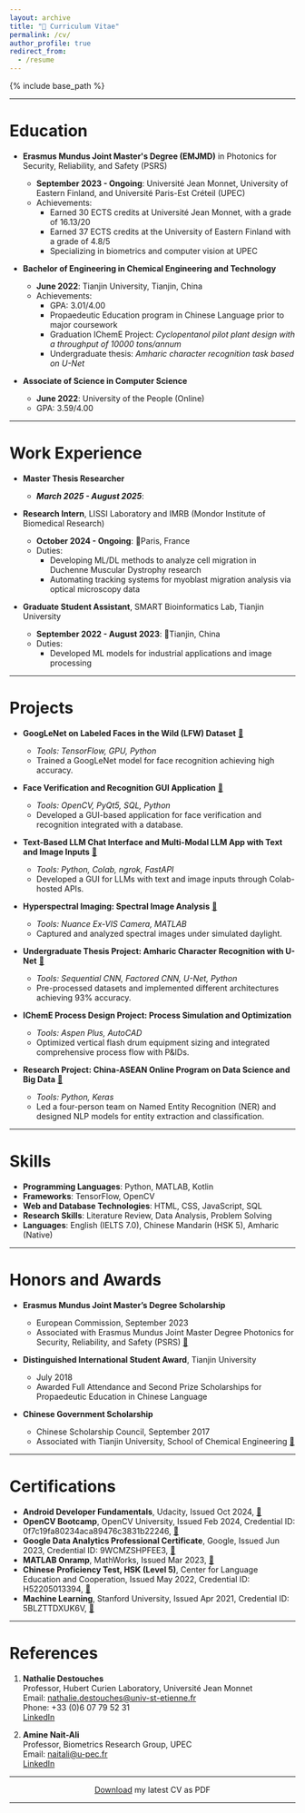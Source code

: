 ```yaml
---
layout: archive
title: "📄 Curriculum Vitae"
permalink: /cv/
author_profile: true
redirect_from:
  - /resume
---
```


{% include base_path %}

---

Education
======
* **Erasmus Mundus Joint Master's Degree (EMJMD)** in Photonics for Security, Reliability, and Safety (PSRS)  
  * **September 2023 - Ongoing**: Université Jean Monnet, University of Eastern Finland, and Université Paris-Est Créteil (UPEC)  
  * Achievements:
    * Earned 30 ECTS credits at Université Jean Monnet,  with a grade of 16.13/20
    * Earned 37 ECTS credits at the University of Eastern Finland with a grade of 4.8/5
    * Specializing in biometrics and computer vision at UPEC

* **Bachelor of Engineering in Chemical Engineering and Technology**  
  * **June 2022**: Tianjin University, Tianjin, China  
  * Achievements:
    * GPA: 3.01/4.00  
    * Propaedeutic Education program in Chinese Language prior to major coursework
    * Graduation IChemE Project: *Cyclopentanol pilot plant design with a throughput of 10000 tons/annum* 
    * Undergraduate thesis: *Amharic character recognition task based on U-Net*

* **Associate of Science in Computer Science**  
  * **June 2022**: University of the People (Online)  
  * GPA: 3.59/4.00

---
  
Work Experience
======
* **Master Thesis Researcher** <!-- Sony Europe R&D, Stuttgart Laboratory 1 (SL1)  -->
  * ***March 2025 - August 2025***: <!-- 📍Stuttgart, Germany  -->
  <!-- * Duties: -->
  <!--   * Developing DL models for hyperspectral image reconstruction from CT Imaging Spectrometer data -->
  <!--   * Optimizing neural network architectures for efficient mobile deployment -->
  <!--   * Implementing a pipeline for image acquisition, reconstruction, and biometric analysis on Android -->

* **Research Intern**, LISSI Laboratory and IMRB (Mondor Institute of Biomedical Research)  
  * **October 2024 - Ongoing**: 📍Paris, France  
  * Duties:
    * Developing ML/DL methods to analyze cell migration in Duchenne Muscular Dystrophy research
    * Automating tracking systems for myoblast migration analysis via optical microscopy data

* **Graduate Student Assistant**, SMART Bioinformatics Lab, Tianjin University  
  * **September 2022 - August 2023**: 📍Tianjin, China  
  * Duties:
    * Developed ML models for industrial applications and image processing

---

Projects
======
* **GoogLeNet on Labeled Faces in the Wild (LFW) Dataset** [:link:](https://github.com/PHYRA47/Computer-Vision/tree/main)  
  * *Tools: TensorFlow, GPU, Python*  
  * Trained a GoogLeNet model for face recognition achieving high accuracy.

* **Face Verification and Recognition GUI Application** [:link:](https://github.com/your-username/face-verification)  
  * *Tools: OpenCV, PyQt5, SQL, Python*  
  * Developed a GUI-based application for face verification and recognition integrated with a database.

* **Text-Based LLM Chat Interface and Multi-Modal LLM App with Text and Image Inputs** [:link:](https://github.com/your-username/multi-modal-llm-app)  
  * *Tools: Python, Colab, ngrok, FastAPI*  
  * Developed a GUI for LLMs with text and image inputs through Colab-hosted APIs.

* **Hyperspectral Imaging: Spectral Image Analysis** [:link:](https://github.com/PHYRA47/Photonics-Laboratory/tree/main/3-spectral-imaging)  
  * *Tools: Nuance Ex-VIS Camera, MATLAB*  
  * Captured and analyzed spectral images under simulated daylight.

* **Undergraduate Thesis Project: Amharic Character Recognition with U-Net** [:link:](https://github.com/PHYRA47/Amharic-Character-Recognition-Based-on-UNet)  
  * *Tools: Sequential CNN, Factored CNN, U-Net, Python*  
  * Pre-processed datasets and implemented different architectures achieving 93% accuracy.

* **IChemE Process Design Project: Process Simulation and Optimization**  
  * *Tools: Aspen Plus, AutoCAD*  
  * Optimized vertical flash drum equipment sizing and integrated comprehensive process flow with P&IDs.

* **Research Project: China-ASEAN Online Program on Data Science and Big Data** [:link:](https://github.com/PHYRA47/NER-task-in-NLP)  
  * *Tools: Python, Keras*  
  * Led a four-person team on Named Entity Recognition (NER) and designed NLP models for entity extraction and classification.

---

Skills
======
* **Programming Languages**: Python, MATLAB, Kotlin
* **Frameworks**: TensorFlow, OpenCV
* **Web and Database Technologies**: HTML, CSS, JavaScript, SQL
* **Research Skills**: Literature Review, Data Analysis, Problem Solving
* **Languages**: English (IELTS 7.0), Chinese Mandarin (HSK 5), Amharic (Native)

---

Honors and Awards
======
* **Erasmus Mundus Joint Master’s Degree Scholarship**  
  * European Commission, September 2023  
  * Associated with Erasmus Mundus Joint Master Degree Photonics for Security, Reliability, and Safety (PSRS) [:link:](https://www.master-photonics4security.eu/)

* **Distinguished International Student Award**, Tianjin University  
  * July 2018  
  * Awarded Full Attendance and Second Prize Scholarships for Propaedeutic Education in Chinese Language

* **Chinese Government Scholarship**  
  * Chinese Scholarship Council, September 2017  
  * Associated with Tianjin University, School of Chemical Engineering [:link:](http://chemeng.tju.edu.cn/en/)

---

Certifications
======
* **Android Developer Fundamentals**, Udacity, Issued Oct 2024, [:link:](https://www.udacity.com/certificate/e/40f83fce-66d4-11ef-9770-5fc11b5c6322)
* **OpenCV Bootcamp**, OpenCV University, Issued Feb 2024, Credential ID: 0f7c19fa80234aca89476c3831b22246, [:link:](https://courses.opencv.org/certificates/0f7c19fa80234aca89476c3831b22246)
* **Google Data Analytics Professional Certificate**, Google, Issued Jun 2023, Credential ID: 9WCMZSHPFEE3, [:link:](https://coursera.org/share/156dfcfe26d13e48b4324d959ad6a74d)
* **MATLAB Onramp**, MathWorks, Issued Mar 2023, [:link:](https://matlabacademy.mathworks.com/progress/share/certificate.html?id=8bdf8200-4637-4c45-957b-ba8f0ec1653c&)
* **Chinese Proficiency Test, HSK (Level 5)**, Center for Language Education and Cooperation, Issued May 2022, Credential ID: H52205013394, [:link:](https://drive.google.com/file/d/11USCtuuzKhPIqGJ3XuZy0udaEi8SOHl1/view)
* **Machine Learning**, Stanford University, Issued Apr 2021, Credential ID: 5BLZTTDXUK6V, [:link:](https://www.coursera.org/account/accomplishments/certificate/5BLZTTDXUK6V)

---

References
======
1. **Nathalie Destouches**  
  Professor, Hubert Curien Laboratory, Université Jean Monnet  
  Email: nathalie.destouches@univ-st-etienne.fr  
  Phone: +33 (0)6 07 79 52 31  
  [LinkedIn](https://www.linkedin.com/in/nathalie-destouches-713605163/)

2. **Amine Nait-Ali**  
  Professor, Biometrics Research Group, UPEC  
  Email: naitali@u-pec.fr  
  [LinkedIn](https://www.linkedin.com/in/amine-nait-ali-a56b5b22/)

  ---


  <div style="text-align: center">
    <a href="../files/cv.pdf">Download</a> my latest CV as PDF
  </div>


  ---


